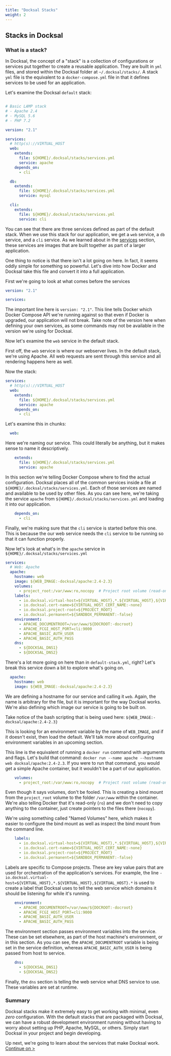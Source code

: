 ```yaml
---
title: "Docksal Stacks"
weight: 2
---
```


## Stacks in Docksal

### What is a stack?

In Docksal, the concept of a "stack" is a collection of configurations or services put together to create a reusable application. They are built in `yml` files, and stored within the Docksal folder at `~/.docksal/stacks/`. A stack `yml` file is the equivalent to a `docker-compose.yml` file in that it defines services to be used for an application.

Let's examine the Docksal `default` stack:

``` yaml

# Basic LAMP stack
# - Apache 2.4
# - MySQL 5.6
# - PHP 7.2

version: "2.1"

services:
  # http(s)://VIRTUAL_HOST
  web:
    extends:
      file: ${HOME}/.docksal/stacks/services.yml
      service: apache
    depends_on:
      - cli

  db:
    extends:
      file: ${HOME}/.docksal/stacks/services.yml
      service: mysql

  cli:
    extends:
      file: ${HOME}/.docksal/stacks/services.yml
      service: cli
```

You can see that there are three services defined as part of the default stack. When we use this stack for our application, we get a `web` service, a `db` service, and a `cli` service. As we learned about in the [services](/intro-docker/docker-basics/docker-components/services/) section, these services are images that are built together as part of a larger application.

One thing to notice is that there isn't a lot going on here. In fact, it seems oddly simple for something so powerful. Let's dive into how Docker and Docksal take this file and convert it into a full application.

First we're going to look at what comes before the services

``` yaml
version: "2.1"

services:
```

The important line here is `version: "2.1"`. This line tells Docker which Docker Compose API we're running against so that even if Docker is upgraded, our application will not break. Take note of the version here when defining your own services, as some commands may not be available in the version we're using for Docksal.

Now let's examine the `web` service in the default stack.

First off, the `web` service is where our webserver lives. In the default stack, we're using Apache. All web requests are sent through this service and all rendering happens here as well.

Now the stack:

``` yaml
services:
  # http(s)://VIRTUAL_HOST
  web:
    extends:
      file: ${HOME}/.docksal/stacks/services.yml
      service: apache
    depends_on:
      - cli
```

Let's examine this in chunks:

``` yaml
  web:
```

Here we're naming our service. This could literally be anything, but it makes sense to name it descriptively.

``` yaml
    extends:
      file: ${HOME}/.docksal/stacks/services.yml
      service: apache
```

In this section we're telling Docker Compose where to find the actual configuration. Docksal places all of the common services inside a file at `${HOME}/.docksal/stacks/services.yml`. Each of those services are named and available to be used by other files. As you can see here, we're taking the service `apache` from `${HOME}/.docksal/stacks/services.yml` and loading it into our application.

``` yaml
    depends_on:
      - cli
```

Finally, we're making sure that the `cli` service is started before this one. This is because the our web service needs the `cli` service to be running so that it can function properly.

Now let's look at what's in the `apache` service in `${HOME}/.docksal/stacks/services.yml`

``` yaml
services:
  # Web: Apache
  apache:
    hostname: web
    image: ${WEB_IMAGE:-docksal/apache:2.4-2.3}
    volumes:
      - project_root:/var/www:ro,nocopy  # Project root volume (read-only)
    labels:
      - io.docksal.virtual-host=${VIRTUAL_HOST},*.${VIRTUAL_HOST},${VIRTUAL_HOST}.*
      - io.docksal.cert-name=${VIRTUAL_HOST_CERT_NAME:-none}
      - io.docksal.project-root=${PROJECT_ROOT}
      - io.docksal.permanent=${SANDBOX_PERMANENT:-false}
    environment:
      - APACHE_DOCUMENTROOT=/var/www/${DOCROOT:-docroot}
      - APACHE_FCGI_HOST_PORT=cli:9000
      - APACHE_BASIC_AUTH_USER
      - APACHE_BASIC_AUTH_PASS
    dns:
      - ${DOCKSAL_DNS1}
      - ${DOCKSAL_DNS2}
```

There's a lot more going on here than in `default-stack.yml`, right? Let's break this service down a bit to explore what's going on.

``` yaml
  apache:
    hostname: web
    image: ${WEB_IMAGE:-docksal/apache:2.4-2.3}
```

We are defining a hostname for our service and calling it `web`. Again, the name is arbitrary for the file, but it is important for the way Docksal works. We're also defining which image our service is going to be built on.

Take notice of the bash scripting that is being used here: `${WEB_IMAGE:-docksal/apache:2.4-2.3}`

This is looking for an environment variable by the name of `WEB_IMAGE`, and if it doesn't exist, then load the default. We'll talk more about configuring environment variables in an upcoming section.

This line is the equivalent of running a `docker run` command with arguments and flags. Let's build that command: `docker run --name apache --hostname web docksal/apache:2.4-2.3`. If you were to run that command, you would get a simple Apache container, but it wouldn't be a part of our application.

``` yaml
    volumes:
      - project_root:/var/www:ro,nocopy  # Project root volume (read-only)
```

Even though it says volumes, don't be fooled. This is creating a bind mount from the `project_root` volume to the folder `/var/www` within the container. We're also telling Docker that it's read-only (`ro`) and we don't need to copy anything to the container, just create pointers to the files there (`nocopy`).

We're using something called "Named Volumes" here, which makes it easier to configure the bind mount as well as inspect the bind mount from the command line.

``` yaml
    labels:
      - io.docksal.virtual-host=${VIRTUAL_HOST},*.${VIRTUAL_HOST},${VIRTUAL_HOST}.*
      - io.docksal.cert-name=${VIRTUAL_HOST_CERT_NAME:-none}
      - io.docksal.project-root=${PROJECT_ROOT}
      - io.docksal.permanent=${SANDBOX_PERMANENT:-false}
```

Labels are specific to Compose projects. These are key value pairs that are used for orchestration of the application's services. For example, the line `- io.docksal.virtual-host=${VIRTUAL_HOST},*.${VIRTUAL_HOST},${VIRTUAL_HOST}.*` is used to create a label that Docksal uses to tell the web service which domains it should be listening for while it's running.

``` yaml
    environment:
      - APACHE_DOCUMENTROOT=/var/www/${DOCROOT:-docroot}
      - APACHE_FCGI_HOST_PORT=cli:9000
      - APACHE_BASIC_AUTH_USER
      - APACHE_BASIC_AUTH_PASS
```

The environment section passes environment variables into the service. These can be set elsewhere, as part of the host machine's environment, or in this section. As you can see, the `APACHE_DOCUMENTROOT` variable is being set in the service definition, whereas `APACHE_BASIC_AUTH_USER` is being passed from host to service.

``` yaml
    dns:
      - ${DOCKSAL_DNS1}
      - ${DOCKSAL_DNS2}
```

Finally, the `dns` section is telling the web service what DNS service to use. These variables are set at runtime.

### Summary

Docksal stacks make it extremely easy to get working with minimal, even _zero_ configuration. With the default stacks that are packaged with Docksal, we can have a robust development environment running without having to worry about setting up PHP, Apache, MySQL, or others. Simply start Docksal in your project and begin developing.

Up next, we're going to learn about the services that make Docksal work. [Continue on >](placeholder)
